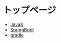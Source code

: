 # トップページ

* [Java8](java/readme.md)
* [SpringBoot](java/framework/springboot/readme.md)
* [gradle](java/framework/gradle/readme.md)
